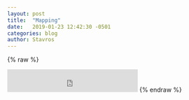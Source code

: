 ```yaml
---
layout: post
title:  "Mapping"
date:   2019-01-23 12:42:30 -0501
categories: blog
author: Stavros
---
```

{% raw %}
<iframe frameborder="no" border="0" marginwidth="0" marginheight="0" width=298 height=52 src="http://music.163.com/outchain/player?type=2&id=29750802&auto=0&height=32"></iframe>
{% endraw %}

